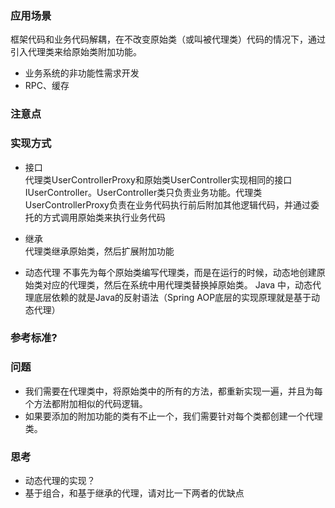 ### 应用场景 
  框架代码和业务代码解耦，在不改变原始类（或叫被代理类）代码的情况下，通过引入代理类来给原始类附加功能。
- 业务系统的非功能性需求开发
- RPC、缓存
  
### 注意点

### 实现方式
- 接口   
  代理类UserControllerProxy和原始类UserController实现相同的接口IUserController。UserController类只负责业务功能。代理类UserControllerProxy负责在业务代码执行前后附加其他逻辑代码，并通过委托的方式调用原始类来执行业务代码
  
- 继承  
  代理类继承原始类，然后扩展附加功能
  
- 动态代理
  不事先为每个原始类编写代理类，而是在运行的时候，动态地创建原始类对应的代理类，然后在系统中用代理类替换掉原始类。
  Java 中，动态代理底层依赖的就是Java的反射语法（Spring AOP底层的实现原理就是基于动态代理）

### 参考标准?

### 问题
 - 我们需要在代理类中，将原始类中的所有的方法，都重新实现一遍，并且为每个方法都附加相似的代码逻辑。
 - 如果要添加的附加功能的类有不止一个，我们需要针对每个类都创建一个代理类。

### 思考
 - 动态代理的实现？
 - 基于组合，和基于继承的代理，请对比一下两者的优缺点
